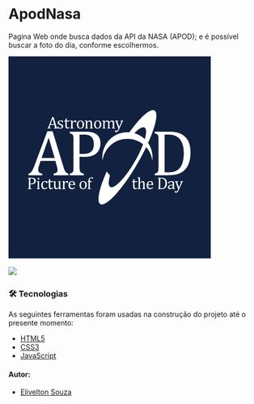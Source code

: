 # ApodNasa

Pagina Web onde busca dados da API da NASA (APOD); e é possível buscar a foto do dia, conforme escolhermos.

![](https://github.com/EliveltonSouzaDev/ApodNasa/blob/main/logoapod.png)

![](![](https://github.com/EliveltonSouzaDev/ApodNasa/blob/main/logoapod.png)
)



### 🛠 Tecnologias

As seguintes ferramentas foram usadas na construção do projeto até o presente momento:

- [HTML5](https://developer.mozilla.org/pt-BR/docs/Web/HTML/HTML5)
- [CSS3](https://developer.mozilla.org/pt-BR/docs/Web/CSS)
- [JavaScript](https://developer.mozilla.org/pt-BR/docs/Web/JavaScript)


#### Autor:

- [Elivelton Souza](https://github.com/EliveltonSouzaDev)
